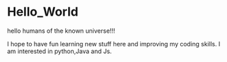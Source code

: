 # Hello_World
hello humans of the known universe!!!

I hope to have fun learning new stuff here and improving my coding skills.
I am interested in python,Java and Js.
